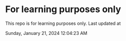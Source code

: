 # For learning purposes only
This repo is for learning purposes only.
Last updated at

Sunday, January 21, 2024 12:04:23 AM

